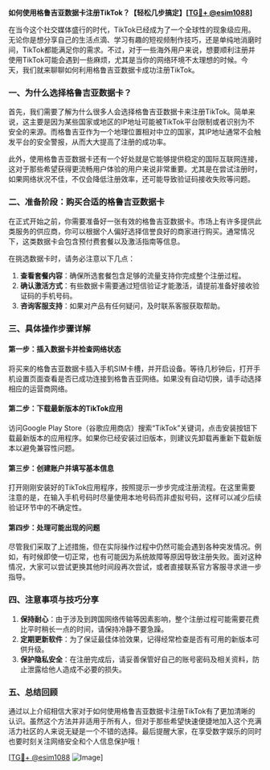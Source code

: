 **如何使用格鲁吉亚数据卡注册TikTok？【轻松几步搞定】[[TG💪+ @esim1088](https://t.me/s/esim1088)]**

在当今这个社交媒体盛行的时代，TikTok已经成为了一个全球性的现象级应用。无论你是想分享自己的生活点滴、学习有趣的短视频制作技巧，还是单纯地消磨时间，TikTok都能满足你的需求。不过，对于一些海外用户来说，想要顺利注册并使用TikTok可能会遇到一些麻烦，尤其是当你的网络环境不太理想的时候。今天，我们就来聊聊如何利用格鲁吉亚数据卡成功注册TikTok。

### **一、为什么选择格鲁吉亚数据卡？**

首先，我们需要了解为什么很多人会选择格鲁吉亚数据卡来注册TikTok。简单来说，这主要是因为某些国家或地区的IP地址可能被TikTok平台限制或者识别为不安全的来源。而格鲁吉亚作为一个地理位置相对中立的国家，其IP地址通常不会触发平台的安全警报，从而大大提高了注册的成功率。

此外，使用格鲁吉亚数据卡还有一个好处就是它能够提供稳定的国际互联网连接，这对于那些希望获得更流畅用户体验的用户来说非常重要。尤其是在尝试注册时，如果网络状况不佳，不仅会降低注册效率，还可能导致验证码接收失败等问题。

### **二、准备阶段：购买合适的格鲁吉亚数据卡**

在正式开始之前，你需要准备好一张有效的格鲁吉亚数据卡。市场上有许多提供此类服务的供应商，你可以根据个人偏好选择信誉良好的商家进行购买。通常情况下，这类数据卡会包含预付费套餐以及激活指南等信息。

在挑选数据卡时，请务必注意以下几点：

1. **查看套餐内容**：确保所选套餐包含足够的流量支持你完成整个注册过程。
2. **确认激活方式**：有些数据卡需要通过短信验证才能激活，请提前准备好接收验证码的手机号码。
3. **咨询客服支持**：如果对产品有任何疑问，及时联系客服获取帮助。

### **三、具体操作步骤详解**

#### **第一步：插入数据卡并检查网络状态**
将买来的格鲁吉亚数据卡插入手机SIM卡槽，并开启设备。等待几秒钟后，打开手机设置页面查看是否已成功连接到格鲁吉亚网络。如果没有自动切换，请手动选择相应的运营商网络。

#### **第二步：下载最新版本的TikTok应用**
访问Google Play Store（谷歌应用商店）搜索“TikTok”关键词，点击安装按钮下载最新版本的应用程序。如果你已经安装过旧版本，则建议先卸载再重新下载新版本以避免兼容性问题。

#### **第三步：创建账户并填写基本信息**
打开刚刚安装好的TikTok应用程序，按照提示一步步完成注册流程。在这里需要注意的是，在输入手机号码时尽量使用本地号码而非虚拟号码，这样可以减少后续验证环节中的不确定性。

#### **第四步：处理可能出现的问题**
尽管我们采取了上述措施，但在实际操作过程中仍然可能会遇到各种突发情况。例如，有时候即使一切正常，也有可能因为系统故障等原因导致注册失败。面对这种情况，大家可以尝试更换其他时间段再次尝试，或者直接联系官方客服寻求进一步指导。

### **四、注意事项与技巧分享**

1. **保持耐心**：由于涉及到跨国网络传输等因素影响，整个注册过程可能需要花费比平时稍长一点的时间，请保持冷静不要急躁。
2. **定期更新软件**：为了保证最佳体验效果，记得经常检查是否有可用的新版本可供升级。
3. **保护隐私安全**：在注册完成后，请妥善保管好自己的账号密码及相关资料，防止泄露给他人造成不必要的损失。

### **五、总结回顾**

通过以上介绍相信大家对于如何使用格鲁吉亚数据卡注册TikTok有了更加清晰的认识。虽然这个方法并非适用于所有人，但对于那些希望快速便捷地加入这个充满活力社区的人来说无疑是一个不错的选择。最后提醒大家，在享受数字娱乐的同时也要时刻关注网络安全和个人信息保护哦！

[[TG💪+ @esim1088](https://t.me/s/esim1088) ![Image](https://i.postimg.cc/4NQfJmqS/Snipaste-2025-05-13-00-14-12.png)]